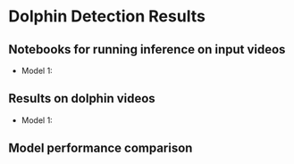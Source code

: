 # Dolphin Detection Results 

## Notebooks for running inference on input videos 
- Model 1: 

## Results on dolphin videos 
- Model 1:

## Model performance comparison 
